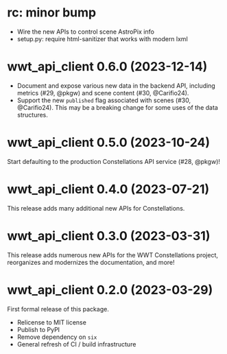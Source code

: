 # rc: minor bump

- Wire the new APIs to control scene AstroPix info
- setup.py: require html-sanitizer that works with modern lxml


# wwt_api_client 0.6.0 (2023-12-14)

- Document and expose various new data in the backend API, including
  metrics (#29, @pkgw) and scene content (#30, @Carifio24).
- Support the new `published` flag associated with scenes (#30, @Carifio24).
  This may be a breaking change for some uses of the data structures.


# wwt_api_client 0.5.0 (2023-10-24)

Start defaulting to the production Constellations API service (#28, @pkgw)!


# wwt_api_client 0.4.0 (2023-07-21)

This release adds many additional new APIs for Constellations.


# wwt_api_client 0.3.0 (2023-03-31)

This release adds numerous new APIs for the WWT Constellations project,
reorganizes and modernizes the documentation, and more!


# wwt_api_client 0.2.0 (2023-03-29)

First formal release of this package.

- Relicense to MIT license
- Publish to PyPI
- Remove dependency on `six`
- General refresh of CI / build infrastructure

